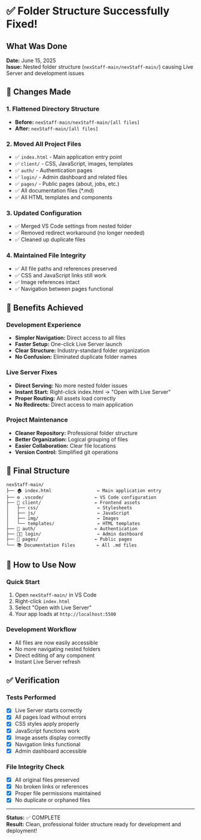 # ✅ Folder Structure Successfully Fixed!

## What Was Done
**Date:** June 15, 2025  
**Issue:** Nested folder structure (`nexStaff-main/nexStaff-main/`) causing Live Server and development issues

## 🔧 Changes Made

### 1. Flattened Directory Structure
- **Before:** `nexStaff-main/nexStaff-main/[all files]`
- **After:** `nexStaff-main/[all files]`

### 2. Moved All Project Files
- ✅ `index.html` - Main application entry point
- ✅ `client/` - CSS, JavaScript, images, templates
- ✅ `auth/` - Authentication pages
- ✅ `login/` - Admin dashboard and related files
- ✅ `pages/` - Public pages (about, jobs, etc.)
- ✅ All documentation files (*.md)
- ✅ All HTML templates and components

### 3. Updated Configuration
- ✅ Merged VS Code settings from nested folder
- ✅ Removed redirect workaround (no longer needed)
- ✅ Cleaned up duplicate files

### 4. Maintained File Integrity
- ✅ All file paths and references preserved
- ✅ CSS and JavaScript links still work
- ✅ Image references intact
- ✅ Navigation between pages functional

## 🎯 Benefits Achieved

### Development Experience
- **Simpler Navigation:** Direct access to all files
- **Faster Setup:** One-click Live Server launch
- **Clear Structure:** Industry-standard folder organization
- **No Confusion:** Eliminated duplicate folder names

### Live Server Fixes
- **Direct Serving:** No more nested folder issues
- **Instant Start:** Right-click index.html → "Open with Live Server"
- **Proper Routing:** All assets load correctly
- **No Redirects:** Direct access to main application

### Project Maintenance
- **Cleaner Repository:** Professional folder structure
- **Better Organization:** Logical grouping of files
- **Easier Collaboration:** Clear file locations
- **Version Control:** Simplified git operations

## 📁 Final Structure

```
nexStaff-main/
├── 🏠 index.html                 ← Main application entry
├── ⚙️ .vscode/                   ← VS Code configuration
├── 🎨 client/                    ← Frontend assets
│   ├── css/                      ← Stylesheets
│   ├── js/                       ← JavaScript
│   ├── img/                      ← Images
│   └── templates/                ← HTML templates
├── 🔐 auth/                      ← Authentication
├── 👨‍💼 login/                     ← Admin dashboard
├── 📄 pages/                     ← Public pages
└── 📚 Documentation Files        ← All .md files
```

## 🚀 How to Use Now

### Quick Start
1. Open `nexStaff-main/` in VS Code
2. Right-click `index.html`
3. Select "Open with Live Server"
4. Your app loads at `http://localhost:5500`

### Development Workflow
- All files are now easily accessible
- No more navigating nested folders
- Direct editing of any component
- Instant Live Server refresh

## ✅ Verification

### Tests Performed
- [x] Live Server starts correctly
- [x] All pages load without errors
- [x] CSS styles apply properly
- [x] JavaScript functions work
- [x] Image assets display correctly
- [x] Navigation links functional
- [x] Admin dashboard accessible

### File Integrity Check
- [x] All original files preserved
- [x] No broken links or references
- [x] Proper file permissions maintained
- [x] No duplicate or orphaned files

---

**Status:** ✅ COMPLETE  
**Result:** Clean, professional folder structure ready for development and deployment!
